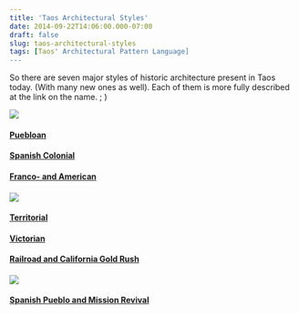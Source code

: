 ```yaml
---
title: 'Taos Architectural Styles'
date: 2014-09-22T14:06:00.000-07:00
draft: false
slug: taos-architectural-styles
tags: [Taos' Architectural Pattern Language]
---
```


So there are seven major styles of historic architecture present in Taos today. (With many new ones as well). Each of them is more fully described at the link on the name. ; )  
  

![](/images/blog/legacy/P1150802+%28Large%29.JPG)  

#### [Puebloan](http://taosarchitecture.blogspot.com/p/taos-architecture-lesson-1-pueblo-style.html)

#### [Spanish Colonial](http://taosarchitecture.blogspot.com/p/taos-architecture-lesson-2-spanish.html)

#### [Franco- and American](http://taosarchitecture.blogspot.com/p/taos-architecture-lesson-3-franco.html)

#### ![](/images/blog/legacy/P1170255+%28Large%29.JPG)

#### [Territorial](http://taosarchitecture.blogspot.com/p/taos-architecture-lesson-4-territorial.html)

#### [Victorian](http://taosarchitecture.blogspot.com/p/taos-architecture-lesson-5-victorian.html)

#### [Railroad and California Gold Rush](http://taosarchitecture.blogspot.com/p/taos-architecture-lesson-6-railroad-and.html)

#### ![](/images/blog/legacy/P1170284+%28Large%29.JPG)

#### [Spanish Pueblo and Mission Revival](http://taosarchitecture.blogspot.com/p/taos-architecture-lesson-7-spanish.html)